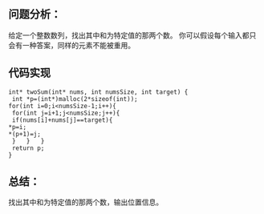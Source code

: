 ## 问题分析： 
给定一个整数数列，找出其中和为特定值的那两个数。
你可以假设每个输入都只会有一种答案，同样的元素不能被重用。


## 代码实现

```
int* twoSum(int* nums, int numsSize, int target) {
 int *p=(int*)malloc(2*sizeof(int));
for(int i=0;i<numsSize-1;i++){
 for(int j=i+1;j<numsSize;j++){
 if(nums[i]+nums[j]==target){
*p=i;
*(p+1)=j;
 }   }   }
 return p;
}
```
## 总结：

找出其中和为特定值的那两个数，输出位置信息。
